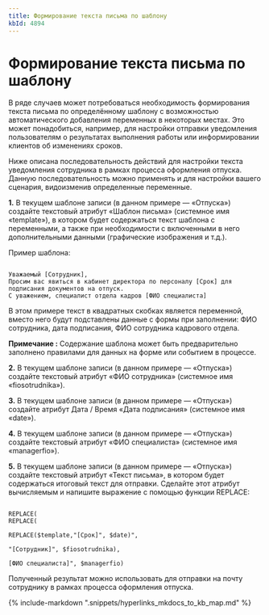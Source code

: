 ```yaml
---
title: Формирование текста письма по шаблону
kbId: 4894
---
```


# Формирование текста письма по шаблону

В ряде случаев может потребоваться необходимость формирования текста письма по определённому шаблону с возможностью автоматического добавления переменных в некоторых местах. Это может понадобиться, например, для настройки отправки уведомления пользователям о результатах выполнения работы или информировании клиентов об изменениях сроков.

Ниже описана последовательность действий для настройки текста уведомления сотрудника в рамках процесса оформления отпуска. Данную последовательность можно применять и для настройки вашего сценария, видоизменив определенные переменные.

**1.** В текущем шаблоне записи (в данном примере — «Отпуска») создайте текстовый атрибут «Шаблон письма» (системное имя «template»), в котором будет содержаться текст шаблона с переменными, а также при необходимости с включенными в него дополнительными данными (графические изображения и т.д.).

Пример шаблона:

```

Уважаемый [Сотрудник],
Просим вас явиться в кабинет директора по персоналу [Срок] для подписания документов на отпуск.
С уважением, специалист отдела кадров [ФИО специалиста]

```

В этом примере текст в квадратных скобках является переменной, вместо него будут подставлены данные с формы при заполнении: ФИО сотрудника, дата подписания, ФИО сотрудника кадрового отдела.

**Примечание :** Содержание шаблона может быть предварительно заполнено правилами для данных на форме или событием в процессе.

**2.** В текущем шаблоне записи (в данном примере — «Отпуска») создайте текстовый атрибут «ФИО сотрудника» (системное имя «fiosotrudnika»).

**3.** В текущем шаблоне записи (в данном примере — «Отпуска») создайте атрибут Дата / Время «Дата подписания» (системное имя «date»).

**4.** В текущем шаблоне записи (в данном примере — «Отпуска») создайте текстовый атрибут «ФИО специалиста» (системное имя «managerfio»).

**5.** В текущем шаблоне записи (в данном примере — «Отпуска») создайте текстовый атрибут «Текст письма», в котором будет содержаться итоговый текст для отправки. Сделайте этот атрибут вычисляемым и напишите выражение с помощью функции REPLACE:

```

REPLACE(
REPLACE(

REPLACE($template,"[Срок]", $date)",

"[Сотрудник]", $fiosotrudnika),

[ФИО специалиста]", $managerfio)

```

Полученный результат можно использовать для отправки на почту сотруднику в рамках процесса оформления отпуска.

{% include-markdown ".snippets/hyperlinks_mkdocs_to_kb_map.md" %}
